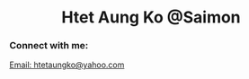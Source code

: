 <h1 align="center">Htet Aung Ko @Saimon</h1>

<h3 align="left">Connect with me:</h3>
<p align="left">
<a href="#" target="blank">
  Email: htetaungko@yahoo.com
</a>
</p>

